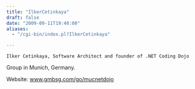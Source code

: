 ```yaml
---
title: "IlkerCetinkaya"
draft: false
date: "2009-09-11T19:40:00"
aliases:
  - "/cgi-bin/index.pl?IlkerCetinkaya"

---
```

    Ilker Cetinkaya, Software Architect and founder of .NET Coding Dojo
Group in Munich, Germany.

Website: www.gmbsg.com/go/mucnetdojo
